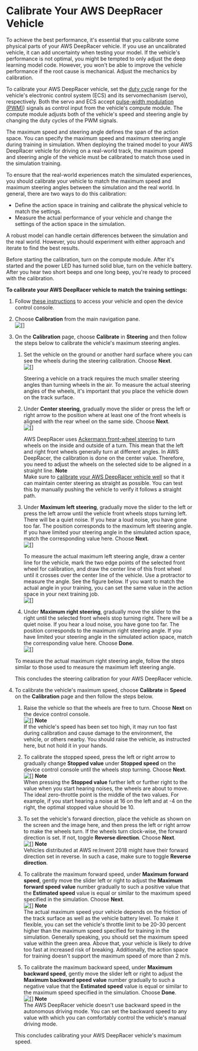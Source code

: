 # Calibrate Your AWS DeepRacer Vehicle<a name="deepracer-calibrate-vehicle"></a>

 

To achieve the best performance, it's essential that you calibrate some physical parts of your AWS DeepRacer vehicle\. If you use an uncalibrated vehicle, it can add uncertainty when testing your model\. If the vehicle's performance is not optimal, you might be tempted to only adjust the deep learning model code\. However, you won't be able to improve the vehicle performance if the root cause is mechanical\. Adjust the mechanics by calibration\.

To calibrate your AWS DeepRacer vehicle, set the [duty cycle](https://en.wikipedia.org/wiki/Duty_cycle) range for the vehicle's electronic control system \(ECS\) and its servomechanism \(servo\), respectively\. Both the servo and ECS accept [pulse\-width modulation \(PWM\)](https://en.wikipedia.org/wiki/Pulse-width_modulation)\) signals as control input from the vehicle's compute module\. The compute module adjusts both of the vehicle's speed and steering angle by changing the duty cycles of the PWM signals\. 

The maximum speed and steering angle defines the span of the action space\. You can specify the maximum speed and maximum steering angle during training in simulation\. When deploying the trained model to your AWS DeepRacer vehicle for driving on a real\-world track, the maximum speed and steering angle of the vehicle must be calibrated to match those used in the simulation training\.  

To ensure that the real\-world experiences match the simulated experiences, you should calibrate your vehicle to match the maximum speed and maximum steering angles between the simulation and the real world\. In general, there are two ways to do this calibration:
+ Define the action space in training and calibrate the physical vehicle to match the settings\.
+ Measure the actual performance of your vehicle and change the settings of the action space in the simulation\.

A robust model can handle certain differences between the simulation and the real world\. However, you should experiment with either approach and iterate to find the best results\.

Before starting the calibration, turn on the compute module\. After it's started and the power LED has turned solid blue, turn on the vehicle battery\. After you hear two short beeps and one long beep, you're ready to proceed with the calibration\. 

**To calibrate your AWS DeepRacer vehicle to match the training settings:**

1. Follow [these instructions](deepracer-set-up-vehicle-test-drive.md) to access your vehicle and open the device control console\.

1. Choose **Calibration** from the main navigation pane\.  
![\[\]](http://docs.aws.amazon.com/deepracer/latest/developerguide/images/deepracer-calibration-choose.png)

1. On the **Calibration** page, choose **Calibrate** in **Steering** and then follow the steps below to calibrate the vehicle's maximum steering angles\.

   1. Set the vehicle on the ground or another hard surface where you can see the wheels during the steering calibration\. Choose **Next**\.  
![\[\]](http://docs.aws.amazon.com/deepracer/latest/developerguide/images/deepracer-calibration-steering-place-on-ground.png)

      Steering a vehicle on a track requires the much smaller steering angles than turning wheels in the air\. To measure the actual steering angles of the wheels, it's important that you place the vehicle down on the track surface\.

   1. Under **Center steering**, gradually move the slider or press the left or right arrow to the position where at least one of the front wheels is aligned with the rear wheel on the same side\. Choose **Next**\.  
![\[\]](http://docs.aws.amazon.com/deepracer/latest/developerguide/images/deepracer-calibration-steering-center.png)

      AWS DeepRacer uses [Ackermann front\-wheel steering](https://en.wikipedia.org/wiki/Ackermann_steering_geometry) to turn wheels on the inside and outside of a turn\. This mean that the left and right front wheels generally turn at different angles\. In AWS DeepRacer, the calibration is done on the center value\. Therefore, you need to adjust the wheels on the selected side to be aligned in a straight line\.
**Note**  
Make sure to [calibrate your AWS DeepRacer vehicle well](#deepracer-calibrate-vehicle) so that it can maintain center steering as straight as possible\. You can test this by manually pushing the vehicle to verify it follows a straight path\.

   1. Under **Maximum left steering**, gradually move the slider to the left or press the left arrow until the vehicle front wheels stops turning left\. There will be a quiet noise\. If you hear a loud noise, you have gone too far\. The position corresponds to the maximum left steering angle\. If you have limited your steering angle in the simulated action space, match the corresponding value here\. Choose **Next**\.  
![\[\]](http://docs.aws.amazon.com/deepracer/latest/developerguide/images/deepracer-calibration-steering-left.png)

      To measure the actual maximum left steering angle, draw a center line for the vehicle, mark the two edge points of the selected front wheel for calibration, and draw the center line of this front wheel until it crosses over the center line of the vehicle\. Use a protractor to measure the angle\. See the figure below\. If you want to match the actual angle in your training, you can set the same value in the action space in your next training job\.  
![\[\]](http://docs.aws.amazon.com/deepracer/latest/developerguide/images/deepracer-calibration-measure-steering-angle.png)

      

   1. Under **Maximum right steering**, gradually move the slider to the right until the selected front wheels stop turning right\. There will be a quiet noise\. If you hear a loud noise, you have gone too far\. The position corresponds to the maximum right steering angle\. If you have limited your steering angle in the simulated action space, match the corresponding value here\. Choose **Done**\.  
![\[\]](http://docs.aws.amazon.com/deepracer/latest/developerguide/images/deepracer-calibration-steering-right.png)

   To measure the actual maximum right steering angle, follow the steps similar to those used to measure the maximum left steering angle\. 

   This concludes the steering calibration for your AWS DeepRacer vehicle\. 

1. To calibrate the vehicle's maximum speed, choose **Calibrate** in **Speed** on the **Calibration** page and then follow the steps below\.

   1. Raise the vehicle so that the wheels are free to turn\. Choose **Next** on the device control console\.  
![\[\]](http://docs.aws.amazon.com/deepracer/latest/developerguide/images/deepracer-calibration-throttle-raise-vehicle.png)
**Note**  
If the vehicle's speed has been set too high, it may run too fast during calibration and cause damage to the environment, the vehicle, or others nearby\. You should raise the vehicle, as instructed here, but not hold it in your hands\.

   1. To calibrate the stopped speed, press the left or right arrow to gradually change **Stopped value** under **Stopped speed** on the device control console until the wheels stop turning\. Choose **Next**\.  
![\[\]](http://docs.aws.amazon.com/deepracer/latest/developerguide/images/deepracer-calibration-throttle-stopped.png)
**Note**  
When pressing the **Stopped value** further left or further right to the value when you start hearing noises, the wheels are about to move\. The ideal zero\-throttle point is the middle of the two values\. For example, if you start hearing a noise at 16 on the left and at \-4 on the right, the optimal stopped value should be 10\.

   1. To set the vehicle's forward direction, place the vehicle as shown on the screen and the image here, and then press the left or right arrow to make the wheels turn\. If the wheels turn clock\-wise, the forward direction is set\. If not, toggle **Reverse direction**\. Choose **Next**\.  
![\[\]](http://docs.aws.amazon.com/deepracer/latest/developerguide/images/deepracer-calibration-throttle-polarity.png)
**Note**  
Vehicles distributed at AWS re:Invent 2018 might have their forward direction set in reverse\. In such a case, make sure to toggle **Reverse direction**\.

   1. To calibrate the maximum forward speed, under **Maximum forward speed**, gently move the slider left or right to adjust the **Maximum forward speed value** number gradually to such a positive value that the **Estimated speed** value is equal or similar to the maximum speed specified in the simulation\. Choose **Next**\.  
![\[\]](http://docs.aws.amazon.com/deepracer/latest/developerguide/images/deepracer-calibration-throttle-maximum-forward.png)
**Note**  
The actual maximum speed your vehicle depends on the friction of the track surface as well as the vehicle battery level\. To make it flexible, you can set the vehicle's throttle limit to be 20\-30 percent higher than the maximum speed specified for training in the simulation\. Generally speaking, you should set the maximum speed value within the green area\. Above that, your vehicle is likely to drive too fast at increased risk of breaking\. Additionally, the action space for training doesn't support the maximum speed of more than 2 m/s\. 

   1. To calibrate the maximum backward speed, under **Maximum backward speed**, gently move the slider left or right to adjust the **Maximum backward speed value** number gradually to such a negative value that the **Estimated speed** value is equal or similar to the maximum speed specified in the simulation\. Choose **Done**\.  
![\[\]](http://docs.aws.amazon.com/deepracer/latest/developerguide/images/deepracer-calibration-throttle-maximum-reverse.png)
**Note**  
The AWS DeepRacer vehicle doesn't use backward speed in the autonomous driving mode\. You can set the backward speed to any value with which you can comfortably control the vehicle's manual driving mode\. 

   This concludes calibrating your AWS DeepRacer vehicle's maximum speed\.